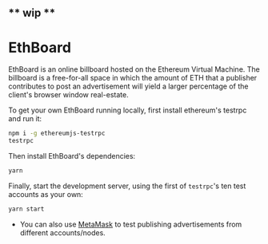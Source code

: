 ## ** wip **

# EthBoard

EthBoard is an online billboard hosted on the Ethereum Virtual Machine. The billboard is a free-for-all space in which the amount of ETH that a publisher contributes to post an advertisement will yield a larger percentage of the client's browser window real-estate.

To get your own EthBoard running locally, first install ethereum's testrpc and run it:
```bash
npm i -g ethereumjs-testrpc
testrpc
```

Then install EthBoard's dependencies:
```bash
yarn
```

Finally, start the development server, using the first of `testrpc`'s ten test accounts as your own:
```bash
yarn start
```

* You can also use [MetaMask](https://metamask.io/) to test publishing advertisements from different accounts/nodes.